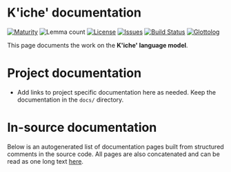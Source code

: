 # K'iche' documentation

[![Maturity](https://img.shields.io/endpoint?url=https%3A%2F%2Fraw.githubusercontent.com%2Fgiellalt%2Flang-quc-x-ext-apertium%2Fgh-pages%2Fmaturity.json)](https://giellalt.github.io/MaturityClassification.html)
![Lemma count](https://img.shields.io/endpoint?url=https%3A%2F%2Fraw.githubusercontent.com%2Fgiellalt%2Flang-quc-x-ext-apertium%2Fgh-pages%2Flemmacount.json)
[![License](https://img.shields.io/github/license/giellalt/lang-quc-x-ext-apertium)](https://github.com/giellalt/lang-quc-x-ext-apertium/blob/main/LICENSE)
[![Issues](https://img.shields.io/github/issues/giellalt/lang-quc)](https://github.com/giellalt/lang-quc/issues)
[![Build Status](https://builds.giellalt.org/api/badge/lang-quc-x-ext-apertium?label=CI)](https://builds.giellalt.org/pipelines/lang-quc-x-ext-apertium/builds/latest)
[![Glottolog](https://img.shields.io/badge/Glottolog-green)](https://glottolog.org/resource/languoid/id/kich1262)

This page documents the work on the **K'iche' language model**. 

# Project documentation

* Add links to project specific documentation here as needed. Keep the documentation in the `docs/` directory.

# In-source documentation

Below is an autogenerated list of documentation pages built from structured comments in the source code. All pages are also concatenated and can be read as one long text [here](quc.md).
